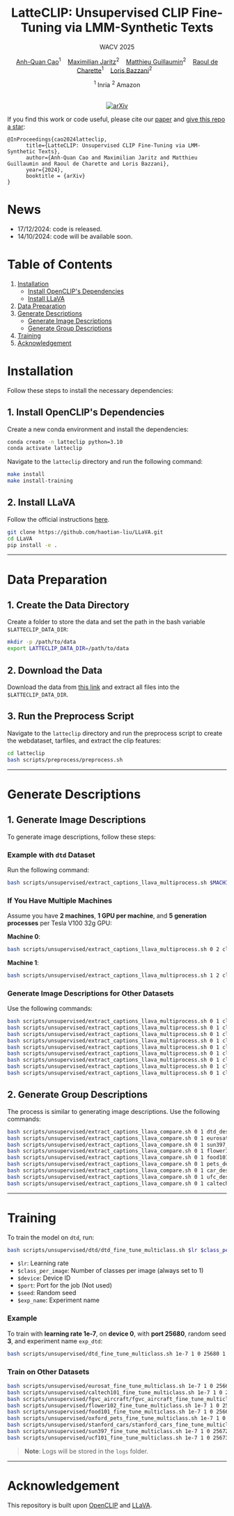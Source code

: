 <div align='center'>

# LatteCLIP: Unsupervised CLIP Fine-Tuning via LMM-Synthetic Texts

WACV 2025

[Anh-Quan Cao](https://anhquancao.github.io)<sup>1</sup>&nbsp;&nbsp;&nbsp;
[Maximilian Jaritz](https://scholar.google.co.uk/citations?user=yt2IsdAAAAAJ&hl=de)<sup>2</sup>&nbsp;&nbsp;&nbsp;
[Matthieu Guillaumin](https://scholar.google.com/citations?user=jFdZ8s4AAAAJ&hl=en)<sup>2</sup>&nbsp;&nbsp;&nbsp;
[Raoul de Charette](https://team.inria.fr/rits/membres/raoul-de-charette/)<sup>1</sup>&nbsp;&nbsp;&nbsp;
[Loris Bazzani](https://lorisbaz.github.io/)<sup>2</sup>&nbsp;&nbsp;&nbsp;

<div>
<sup>1</sup> Inria
<sup>2</sup> Amazon
</div>

<br/>

[![arXiv](https://img.shields.io/badge/arXiv-2410.08211-darkred)](https://arxiv.org/abs/2410.08211) 

</div>

If you find this work or code useful, please cite our [paper](https://arxiv.org/abs/2410.08211) and [give this repo a star](https://github.com/astra-vision/LatteCLIP/stargazers):
```
@InProceedings{cao2024latteclip,
      title={LatteCLIP: Unsupervised CLIP Fine-Tuning via LMM-Synthetic Texts}, 
      author={Anh-Quan Cao and Maximilian Jaritz and Matthieu Guillaumin and Raoul de Charette and Loris Bazzani},
      year={2024},
      booktitle = {arXiv}
}
```


# News
- 17/12/2024: code is released.
- 14/10/2024: code will be available soon.

# Table of Contents

1. [Installation](#installation)
   - [Install OpenCLIP's Dependencies](#1-install-openclips-dependencies)
   - [Install LLaVA](#2-install-llava)
2. [Data Preparation](#data-preparation)
3. [Generate Descriptions](#generate-descriptions)
   - [Generate Image Descriptions](#1-generate-image-descriptions)
   - [Generate Group Descriptions](#2-generate-group-descriptions)
4. [Training](#training)
5. [Acknowledgement](#acknowledgement)


# Installation

Follow these steps to install the necessary dependencies:

## 1. Install OpenCLIP's Dependencies
Create a new conda environment and install the dependencies:
```bash
conda create -n latteclip python=3.10
conda activate latteclip
```

Navigate to the `latteclip` directory and run the following command:
```bash
make install
make install-training
```

## 2. Install LLaVA
Follow the official instructions [here](https://github.com/haotian-liu/LLaVA?tab=readme-ov-file#install).
```bash
git clone https://github.com/haotian-liu/LLaVA.git
cd LLaVA
pip install -e .
```

---

# Data Preparation

## 1. Create the Data Directory
Create a folder to store the data and set the path in the bash variable `$LATTECLIP_DATA_DIR`:
```bash
mkdir -p /path/to/data
export LATTECLIP_DATA_DIR=/path/to/data
```

## 2. Download the Data
Download the data from [this link](https://github.com/KaiyangZhou/CoOp/blob/main/DATASETS.md) and extract all files into the `$LATTECLIP_DATA_DIR`.

## 3. Run the Preprocess Script
Navigate to the `latteclip` directory and run the preprocess script to create the webdataset, tarfiles, and extract the clip features:
```bash
cd latteclip
bash scripts/preprocess/preprocess.sh
```

---

# Generate Descriptions

## 1. Generate Image Descriptions

To generate image descriptions, follow these steps:

### Example with `dtd` Dataset
Run the following command:
```bash
bash scripts/unsupervised/extract_captions_llava_multiprocess.sh $MACHINE_ID $NUM_MACHINE classname_dtd dtd $NUM_PROCESSES_PER_GPU $NUM_GPUS
```

### If You Have Multiple Machines
Assume you have **2 machines**, **1 GPU per machine**, and **5 generation processes** per Tesla V100 32g GPU:

**Machine 0**:
```bash
bash scripts/unsupervised/extract_captions_llava_multiprocess.sh 0 2 classname_dtd dtd 5 1
```

**Machine 1**:
```bash
bash scripts/unsupervised/extract_captions_llava_multiprocess.sh 1 2 classname_dtd dtd 5 1
```

### Generate Image Descriptions for Other Datasets
Use the following commands:

```bash
bash scripts/unsupervised/extract_captions_llava_multiprocess.sh 0 1 classname_dtd dtd 5 1
bash scripts/unsupervised/extract_captions_llava_multiprocess.sh 0 1 classname_eurosat eurosat 5 1
bash scripts/unsupervised/extract_captions_llava_multiprocess.sh 0 1 classname_scene sun397 5 1
bash scripts/unsupervised/extract_captions_llava_multiprocess.sh 0 1 classname_flower flower102 5 1
bash scripts/unsupervised/extract_captions_llava_multiprocess.sh 0 1 classname_food101 food101 5 1
bash scripts/unsupervised/extract_captions_llava_multiprocess.sh 0 1 classname_pets oxford_pets 5 1
bash scripts/unsupervised/extract_captions_llava_multiprocess.sh 0 1 classname_car stanford_cars 5 1
bash scripts/unsupervised/extract_captions_llava_multiprocess.sh 0 1 classname_ufc ucf101 5 1
bash scripts/unsupervised/extract_captions_llava_multiprocess.sh 0 1 classname_caltech caltech101 5 1
```

## 2. Generate Group Descriptions

The process is similar to generating image descriptions. Use the following commands:

```bash
bash scripts/unsupervised/extract_captions_llava_compare.sh 0 1 dtd_describe_common_v3 dtd 5 1
bash scripts/unsupervised/extract_captions_llava_compare.sh 0 1 eurosat_describe_common_v3 eurosat 5 1
bash scripts/unsupervised/extract_captions_llava_compare.sh 0 1 sun397_describe_common_v3 sun397 5 1
bash scripts/unsupervised/extract_captions_llava_compare.sh 0 1 flower102_describe_common_v3 flower102 5 1
bash scripts/unsupervised/extract_captions_llava_compare.sh 0 1 food101_describe_common_v3 food101 5 1
bash scripts/unsupervised/extract_captions_llava_compare.sh 0 1 pets_describe_common_v3 oxford_pets 5 1
bash scripts/unsupervised/extract_captions_llava_compare.sh 0 1 car_describe_common_v3 stanford_cars 5 1
bash scripts/unsupervised/extract_captions_llava_compare.sh 0 1 ufc_describe_common_v3 ucf101 5 1
bash scripts/unsupervised/extract_captions_llava_compare.sh 0 1 caltech_describe_common_v3 caltech101 5 1
```

---

# Training

To train the model on `dtd`, run:
```bash
bash scripts/unsupervised/dtd/dtd_fine_tune_multiclass.sh $lr $class_per_image $device $port $seed $exp_name
```
- `$lr`: Learning rate  
- `$class_per_image`: Number of classes per image (always set to 1)  
- `$device`: Device ID  
- `$port`: Port for the job  (Not used)
- `$seed`: Random seed  
- `$exp_name`: Experiment name  

### Example
To train with **learning rate 1e-7**, on **device 0**, with **port 25680**, random seed **3**, and experiment name `exp_dtd`:
```bash
bash scripts/unsupervised/dtd_fine_tune_multiclass.sh 1e-7 1 0 25680 1 exp_dtd
```

### Train on Other Datasets
```bash
bash scripts/unsupervised/eurosat_fine_tune_multiclass.sh 1e-7 1 0 25666 1 exp_eurosat
bash scripts/unsupervised/caltech101_fine_tune_multiclass.sh 1e-7 1 0 25665 1 exp_caltech101
bash scripts/unsupervised/fgvc_aircraft/fgvc_aircraft_fine_tune_multiclass.sh 1e-7 1 0 25667 1 exp_fgvc_aircraft
bash scripts/unsupervised/flower102_fine_tune_multiclass.sh 1e-7 1 0 25668 1 exp_flower102
bash scripts/unsupervised/food101_fine_tune_multiclass.sh 1e-7 1 0 25669 1 exp_food101
bash scripts/unsupervised/oxford_pets_fine_tune_multiclass.sh 1e-7 1 0 25670 1 exp_oxford_pets
bash scripts/unsupervised/stanford_cars/stanford_cars_fine_tune_multiclass.sh 1e-7 1 0 25671 1 exp_stanford_cars
bash scripts/unsupervised/sun397_fine_tune_multiclass.sh 1e-7 1 0 25672 1 exp_sun397
bash scripts/unsupervised/ucf101_fine_tune_multiclass.sh 1e-7 1 0 25673 1 exp_ucf101
```

> **Note**: Logs will be stored in the `logs` folder.

---

# Acknowledgement

This repository is built upon [OpenCLIP](https://github.com/mlfoundations/open_clip?tab=readme-ov-file) and [LLaVA](https://github.com/haotian-liu/LLaVA?tab=readme-ov-file).

